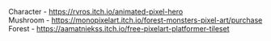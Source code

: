 Character - https://rvros.itch.io/animated-pixel-hero <br />
Mushroom - https://monopixelart.itch.io/forest-monsters-pixel-art/purchase <br />
Forest - https://aamatniekss.itch.io/free-pixelart-platformer-tileset <br />
